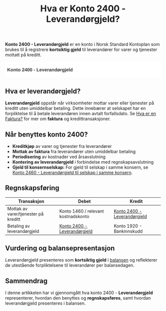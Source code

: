 ﻿---
title: "Hva er Konto 2400 - Leverandørgjeld?"
seoTitle: "2400-leverandorgjeld"
description: '**Konto 2400 - Leverandørgjeld** er en konto i Norsk Standard Kontoplan som brukes til å registrere **kortsiktig gjeld** til leverandører for varer og tjenes...'
---

**Konto 2400 - Leverandørgjeld** er en konto i Norsk Standard Kontoplan som brukes til å registrere **kortsiktig gjeld** til leverandører for varer og tjenester mottatt på kreditt.

![Illustrasjon av konto 2400 leverandørgjeld](2400-leverandorgjeld-image.svg)

## Hva er leverandørgjeld?

**Leverandørgjeld** oppstår når virksomheter mottar varer eller tjenester på kreditt uten umiddelbar betaling. Dette innebærer at selskapet har en forpliktelse til å betale leverandøren innen avtalt forfallsdato. Se [Hva er en Faktura?](/blogs/regnskap/hva-er-en-faktura "Hva er en Faktura? En Guide til Norske Fakturakrav") for mer om **faktura** og kredittransaksjoner.

## Når benyttes konto 2400?

* **Kreditkjøp** av varer og tjenester fra leverandører
* **Mottak av faktura** fra leverandører uten umiddelbar betaling
* **Periodisering** av kostnader ved årsavslutning
* **Kontering av leverandørgjeld** i forbindelse med regnskapsavslutning
* **Gjeld til konsernselskap:** For gjeld til selskap i samme konsern, se [Konto 2460 - Leverandørgjeld til selskap i samme konsern](/blogs/kontoplan/2460-leverandorgjeld-til-selskap-i-samme-konsern "Konto 2460 - Leverandørgjeld til selskap i samme konsern").

## Regnskapsføring

| Transaksjon                             | Debet                                | Kredit                                          |
|-----------------------------------------|--------------------------------------|-------------------------------------------------|
| Mottak av varer/tjenester på kreditt    | Konto 1460 / relevant kostnadskonto  | [Konto 2400 - Leverandørgjeld](/blogs/kontoplan/2400-leverandorgjeld "Konto 2400 - Leverandørgjeld") |
| Betaling av leverandørgjeld             | [Konto 2400 - Leverandørgjeld](/blogs/kontoplan/2400-leverandorgjeld "Konto 2400 - Leverandørgjeld") | Konto 1920 - Bankinnskudd                      |

## Vurdering og balansepresentasjon

Leverandørgjeld presenteres som **kortsiktig gjeld** i [balansen](/blogs/regnskap/hva-er-balanseregnskap "Hva er Balanseregnskap?") og reflekterer de utestående forpliktelsene til leverandører per balansedagen.

## Sammendrag

I denne artikkelen har vi gjennomgått hva konto 2400 - **Leverandørgjeld** representerer, hvordan den benyttes og **regnskapsføres**, samt hvordan leverandørgjeld presenteres i balansen.






